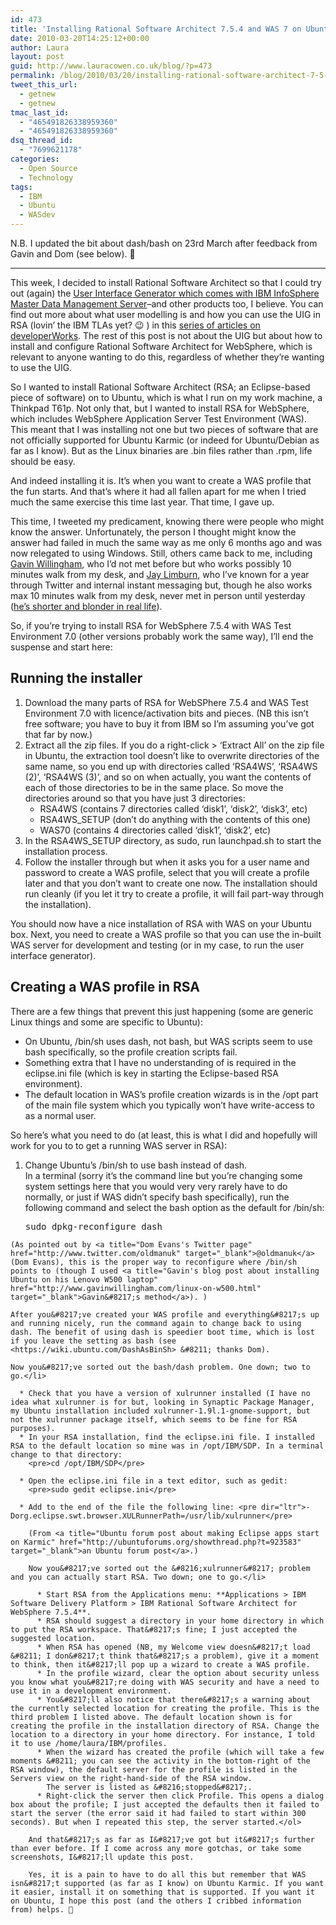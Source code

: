 ```yaml
---
id: 473
title: 'Installing Rational Software Architect 7.5.4 and WAS 7 on Ubuntu Karmic'
date: 2010-03-20T14:25:12+00:00
author: Laura
layout: post
guid: http://www.lauracowen.co.uk/blog/?p=473
permalink: /blog/2010/03/20/installing-rational-software-architect-7-5-4-on-ubuntu-karmic/
tweet_this_url:
  - getnew
  - getnew
tmac_last_id:
  - "465491826338959360"
  - "465491826338959360"
dsq_thread_id:
  - "7699621178"
categories:
  - Open Source
  - Technology
tags:
  - IBM
  - Ubuntu
  - WASdev
---
```

N.B. I updated the bit about dash/bash on 23rd March after feedback from Gavin and Dom (see below). 🙂

* * *

This week, I decided to install Rational Software Architect so that I could try out (again) the <a title="JT's blog post about UIG release" href="IBM InfoSphere Master Data Management Server" target="_blank">User Interface Generator which comes with IBM InfoSphere Master Data Management Server</a>&#8211;and other products too, I believe. You can find out more about what user modelling is and how you can use the UIG in RSA (lovin&#8217; the IBM TLAs yet? 😉 ) in this <a title="Series of articles on developerWorks about user modelling" href="http://www.ibm.com/developerworks/views/rational/libraryview.jsp?search_by=demystified" target="_blank">series of articles on developerWorks</a>. The rest of this post is not about the UIG but about how to install and configure Rational Software Architect for WebSphere, which is relevant to anyone wanting to do this, regardless of whether they&#8217;re wanting to use the UIG.

So I wanted to install Rational Software Architect (RSA; an Eclipse-based piece of software) on to Ubuntu, which is what I run on my work machine, a Thinkpad T61p. Not only that, but I wanted to install RSA for WebSphere, which includes WebSphere Application Server Test Environment (WAS). This meant that I was installing not one but two pieces of software that are not officially supported for Ubuntu Karmic (or indeed for Ubuntu/Debian as far as I know). But as the Linux binaries are .bin files rather than .rpm, life should be easy.

And indeed installing it is. It&#8217;s when you want to create a WAS profile that the fun starts. And that&#8217;s where it had all fallen apart for me when I tried much the same exercise this time last year. That time, I gave up.

This time, I tweeted my predicament, knowing there were people who might know the answer. Unfortunately, the person I thought might know the answer had failed in much the same way as me only 6 months ago and was now relegated to using Windows. Still, others came back to me, including <a title="Gavin Willingham on Twitter" href="http://twitter.com/gavinwillingham" target="_blank">Gavin Willingham</a>, who I&#8217;d not met before but who works possibly 10 minutes walk from my desk, and <a title="Jay Limburn on Twitter" href="http://twitter.com/jaylimburn" target="_blank">Jay Limburn</a>, who I&#8217;ve known for a year through Twitter and internal instant messaging but, though he also works max 10 minutes walk from my desk, never met in person until yesterday (<a title="Jay's tweet to me - I hadn't said anything!" href="http://twitter.com/jaylimburn/status/10737242668" target="_blank">he&#8217;s shorter and blonder in real life</a>).

So, if you&#8217;re trying to install RSA for WebSphere 7.5.4 with WAS Test Environment 7.0 (other versions probably work the same way), I&#8217;ll end the suspense and start here:

## Running the installer

  1. Download the many parts of RSA for WebSPhere 7.5.4 and WAS Test Environment 7.0 with licence/activation bits and pieces. (NB this isn&#8217;t free software; you have to buy it from IBM so I&#8217;m assuming you&#8217;ve got that far by now.)
  2. Extract all the zip files. If you do a right-click > &#8216;Extract All&#8217; on the zip file in Ubuntu, the extraction tool doesn&#8217;t like to overwrite directories of the same name, so you end up with directories called &#8216;RSA4WS&#8217;, &#8216;RSA4WS (2)&#8217;, &#8216;RSA4WS (3)&#8217;, and so on when actually, you want the contents of each of those directories to be in the same place. So move the directories around so that you have just 3 directories: 
      * RSA4WS (contains 7 directories called &#8216;disk1&#8217;, &#8216;disk2&#8217;, &#8216;disk3&#8217;, etc)
      * RSA4WS_SETUP (don&#8217;t do anything with the contents of this one)
      * WAS70 (contains 4 directories called &#8216;disk1&#8217;, &#8216;disk2&#8217;, etc)
  3. In the RSA4WS_SETUP directory, as sudo, run launchpad.sh to start the installation process.
  4. Follow the installer through but when it asks you for a user name and password to create a WAS profile, select that you will create a profile later and that you don&#8217;t want to create one now. The installation should run cleanly (if you let it try to create a profile, it will fail part-way through the installation).

You should now have a nice installation of RSA with WAS on your Ubuntu box. Next, you need to create a WAS profile so that you can use the in-built WAS server for development and testing (or in my case, to run the user interface generator).

## Creating a WAS profile in RSA

There are a few things that prevent this just happening (some are generic Linux things and some are specific to Ubuntu):

  * On Ubuntu, /bin/sh uses dash, not bash, but WAS scripts seem to use bash specifically, so the profile creation scripts fail.
  * Something extra that I have no understanding of is required in the eclipse.ini file (which is key in starting the Eclipse-based RSA environment).
  * The default location in WAS&#8217;s profile creation wizards is in the /opt part of the main file system which you typically won&#8217;t have write-access to as a normal user.

So here&#8217;s what you need to do (at least, this is what I did and hopefully will work for you to to get a running WAS server in RSA):

  1. Change Ubuntu&#8217;s /bin/sh to use bash instead of dash.  
    In a terminal (sorry it&#8217;s the command line but you&#8217;re changing some system settings here that you would very very rarely have to do normally, or just if WAS didn&#8217;t specify bash specifically), run the following command and select the bash option as the default for /bin/sh:</p> 
    <pre>sudo dpkg-reconfigure dash</pre>
    
    (As pointed out by <a title="Dom Evans's Twitter page" href="http://www.twitter.com/oldmanuk" target="_blank">@oldmanuk</a> (Dom Evans), this is the proper way to reconfigure where /bin/sh points to (though I used <a title="Gavin's blog post about installing Ubuntu on his Lenovo W500 laptop" href="http://www.gavinwillingham.com/linux-on-w500.html" target="_blank">Gavin&#8217;s method</a>). )
    
    After you&#8217;ve created your WAS profile and everything&#8217;s up and running nicely, run the command again to change back to using dash. The benefit of using dash is speedier boot time, which is lost if you leave the setting as bash (see <https://wiki.ubuntu.com/DashAsBinSh> &#8211; thanks Dom).
    
    Now you&#8217;ve sorted out the bash/dash problem. One down; two to go.</li> 
    
      * Check that you have a version of xulrunner installed (I have no idea what xulrunner is for but, looking in Synaptic Package Manager, my Ubuntu installation included xulrunner-1.9l.1-gnome-support, but not the xulrunner package itself, which seems to be fine for RSA purposes).
      * In your RSA installation, find the eclipse.ini file. I installed RSA to the default location so mine was in /opt/IBM/SDP. In a terminal change to that directory: 
        <pre>cd /opt/IBM/SDP</pre>
    
      * Open the eclipse.ini file in a text editor, such as gedit: 
        <pre>sudo gedit eclipse.ini</pre>
    
      * Add to the end of the file the following line: <pre dir="ltr">-Dorg.eclipse.swt.browser.XULRunnerPath=/usr/lib/xulrunner</pre>
        
        (From <a title="Ubuntu forum post about making Eclipse apps start on Karmic" href="http://ubuntuforums.org/showthread.php?t=923583" target="_blank">an Ubuntu forum post</a>.)
        
        Now you&#8217;ve sorted out the &#8216;xulrunner&#8217; problem and you can actually start RSA. Two down; one to go.</li> 
        
          * Start RSA from the Applications menu: **Applications > IBM Software Delivery Platform > IBM Rational Software Architect for WebSphere 7.5.4**.
          * RSA should suggest a directory in your home directory in which to put the RSA workspace. That&#8217;s fine; I just accepted the suggested location.
          * When RSA has opened (NB, my Welcome view doesn&#8217;t load &#8211; I don&#8217;t think that&#8217;s a problem), give it a moment to think, then it&#8217;ll pop up a wizard to create a WAS profile.
          * In the profile wizard, clear the option about security unless you know what you&#8217;re doing with WAS security and have a need to use it in a development environment.
          * You&#8217;ll also notice that there&#8217;s a warning about the currently selected location for creating the profile. This is the third problem I listed above. The default location shown is for creating the profile in the installation directory of RSA. Change the location to a directory in your home directory. For instance, I told it to use /home/laura/IBM/profiles.
          * When the wizard has created the profile (which will take a few moments &#8211; you can see the activity in the bottom-right of the RSA window), the default server for the profile is listed in the Servers view on the right-hand-side of the RSA window.  
            The server is listed as &#8216;stopped&#8217;.
          * Right-click the server then click Profile. This opens a dialog box about the profile; I just accepted the defaults then it failed to start the server (the error said it had failed to start within 300 seconds). But when I repeated this step, the server started.</ol> 
        
        And that&#8217;s as far as I&#8217;ve got but it&#8217;s further than ever before. If I come across any more gotchas, or take some screenshots, I&#8217;ll update this post.
        
        Yes, it is a pain to have to do all this but remember that WAS isn&#8217;t supported (as far as I know) on Ubuntu Karmic. If you want it easier, install it on something that is supported. If you want it on Ubuntu, I hope this post (and the others I cribbed information from) helps. 🙂
